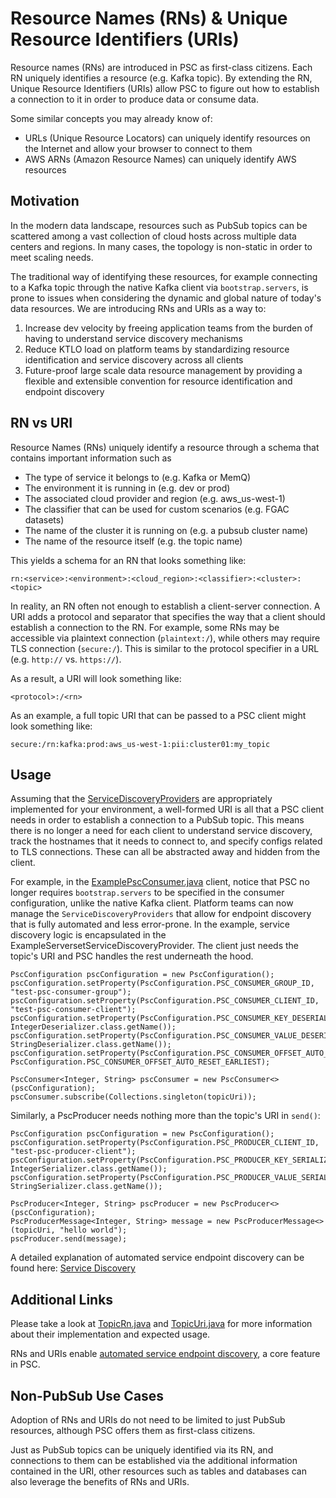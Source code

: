 # Resource Names (RNs) & Unique Resource Identifiers (URIs)
Resource names (RNs) are introduced in PSC as first-class citizens. Each RN uniquely identifies a resource (e.g. Kafka topic). By extending the RN, Unique Resource Identifiers (URIs) allow PSC to figure out how to establish a connection to it in order to produce data or consume data.

Some similar concepts you may already know of:

- URLs (Unique Resource Locators) can uniquely identify resources on the Internet and allow your browser to connect to them
- AWS ARNs (Amazon Resource Names) can uniquely identify AWS resources

## Motivation
In the modern data landscape, resources such as PubSub topics can be scattered among a vast collection of cloud hosts across multiple data centers and regions. In many cases, the topology is non-static in order to meet scaling needs. 

The traditional way of identifying these resources, for example connecting to a Kafka topic through the native Kafka client via `bootstrap.servers`, is prone to issues when considering the dynamic and global nature of today's data resources. We are introducing RNs and URIs as a way to: 

1. Increase dev velocity by freeing application teams from the burden of having to understand service discovery mechanisms
2. Reduce KTLO load on platform teams by standardizing resource identification and service discovery across all clients
3. Future-proof large scale data resource management by providing a flexible and extensible convention for resource identification and endpoint discovery

## RN vs URI

Resource Names (RNs) uniquely identify a resource through a schema that contains important information such as

- The type of service it belongs to (e.g. Kafka or MemQ)
- The environment it is running in (e.g. dev or prod)
- The associated cloud provider and region (e.g. aws_us-west-1)
- The classifier that can be used for custom scenarios (e.g. FGAC datasets)
- The name of the cluster it is running on (e.g. a pubsub cluster name)
- The name of the resource itself (e.g. the topic name)

This yields a schema for an RN that looks something like:
```
rn:<service>:<environment>:<cloud_region>:<classifier>:<cluster>:<topic>
```

In reality, an RN often not enough to establish a client-server connection. A URI adds a protocol and separator that specifies the way that a client should establish a connection to the RN. For example, some RNs may be accessible via plaintext connection (`plaintext:/`), while others may require TLS connection (`secure:/`). This is similar to the protocol specifier in a URL (e.g. `http://` vs. `https://`).

As a result, a URI will look something like:
```
<protocol>:/<rn>
```

As an example, a full topic URI that can be passed to a PSC client might look something like:
```
secure:/rn:kafka:prod:aws_us-west-1:pii:cluster01:my_topic
```

## Usage
Assuming that the [ServiceDiscoveryProviders](/psc/src/main/java/com/pinterest/psc/discovery/) are appropriately implemented for your environment, a well-formed URI is all that a PSC client needs in order to establish a connection to a PubSub topic. This means there is no longer a need for each client to understand service discovery, track the hostnames that it needs to connect to, and specify configs related to TLS connections. These can all be abstracted away and hidden from the client.

For example, in the [ExamplePscConsumer.java](/psc-examples/src/main/java/com/pinterest/psc/example/kafka/ExamplePscConsumer.java) client, notice that PSC no longer requires `bootstrap.servers` to be specified in the consumer configuration, unlike the native Kafka client. Platform teams can now manage the `ServiceDiscoveryProviders` that allow for endpoint discovery that is fully automated and less error-prone. In the example, service discovery logic is encapsulated in the ExampleServersetServiceDiscoveryProvider. The client just needs the topic's URI and PSC handles the rest underneath the hood.
```
PscConfiguration pscConfiguration = new PscConfiguration();
pscConfiguration.setProperty(PscConfiguration.PSC_CONSUMER_GROUP_ID, "test-psc-consumer-group");
pscConfiguration.setProperty(PscConfiguration.PSC_CONSUMER_CLIENT_ID, "test-psc-consumer-client");
pscConfiguration.setProperty(PscConfiguration.PSC_CONSUMER_KEY_DESERIALIZER, IntegerDeserializer.class.getName());
pscConfiguration.setProperty(PscConfiguration.PSC_CONSUMER_VALUE_DESERIALIZER, StringDeserializer.class.getName());
pscConfiguration.setProperty(PscConfiguration.PSC_CONSUMER_OFFSET_AUTO_RESET, PscConfiguration.PSC_CONSUMER_OFFSET_AUTO_RESET_EARLIEST);

PscConsumer<Integer, String> pscConsumer = new PscConsumer<>(pscConfiguration);
pscConsumer.subscribe(Collections.singleton(topicUri));
```

Similarly, a PscProducer needs nothing more than the topic's URI in `send()`:

```
PscConfiguration pscConfiguration = new PscConfiguration();
pscConfiguration.setProperty(PscConfiguration.PSC_PRODUCER_CLIENT_ID, "test-psc-producer-client");
pscConfiguration.setProperty(PscConfiguration.PSC_PRODUCER_KEY_SERIALIZER, IntegerSerializer.class.getName());
pscConfiguration.setProperty(PscConfiguration.PSC_PRODUCER_VALUE_SERIALIZER, StringSerializer.class.getName());

PscProducer<Integer, String> pscProducer = new PscProducer<>(pscConfiguration);
PscProducerMessage<Integer, String> message = new PscProducerMessage<>(topicUri, "hello world");
pscProducer.send(message);
```

A detailed explanation of automated service endpoint discovery can be found here: [Service Discovery](/docs/servicediscovery.md)


## Additional Links
Please take a look at [TopicRn.java](/psc/src/main/java/com/pinterest/psc/common/TopicRn.java) and [TopicUri.java](/psc/src/main/java/com/pinterest/psc/common/TopicUri.java) for more information about their implementation and expected usage.

RNs and URIs enable [automated service endpoint discovery](/docs/servicediscovery.md), a core feature in PSC.

## Non-PubSub Use Cases

Adoption of RNs and URIs do not need to be limited to just PubSub resources, although PSC offers them as first-class citizens. 

Just as PubSub topics can be uniquely identified via its RN, and connections to them can be established via the additional information contained in the URI, other resources such as tables and databases can also leverage the benefits of RNs and URIs.